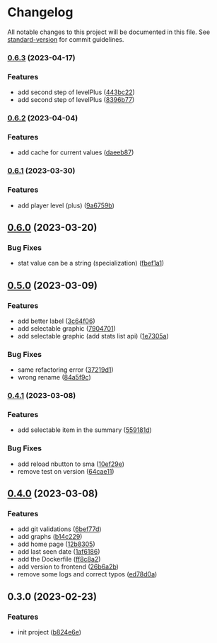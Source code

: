 # Changelog

All notable changes to this project will be documented in this file. See [standard-version](https://github.com/conventional-changelog/standard-version) for commit guidelines.

### [0.6.3](https://github.com/bibulle/division-loader/compare/v0.6.2...v0.6.3) (2023-04-17)


### Features

* add second step of levelPlus ([443bc22](https://github.com/bibulle/division-loader/commit/443bc2292ace3441fd600e4941a1f9ea6edb0851))
* add second step of levelPlus ([8396b77](https://github.com/bibulle/division-loader/commit/8396b77e8988f08b00c193bd9285701803ea484d))

### [0.6.2](https://github.com/bibulle/division-loader/compare/v0.6.1...v0.6.2) (2023-04-04)


### Features

* add cache for current values ([daeeb87](https://github.com/bibulle/division-loader/commit/daeeb87c405103d99b1a85e3c47bc892a4c512ed))

### [0.6.1](https://github.com/bibulle/division-loader/compare/v0.6.0...v0.6.1) (2023-03-30)


### Features

* add player level (plus) ([9a6759b](https://github.com/bibulle/division-loader/commit/9a6759b065570f14a09c9ccaf6c7591f6f56f67d))

## [0.6.0](https://github.com/bibulle/division-loader/compare/v0.5.0...v0.6.0) (2023-03-20)


### Bug Fixes

* stat value can be a string (specialization) ([fbef1a1](https://github.com/bibulle/division-loader/commit/fbef1a1c7ee23209c84b413e5274e7d49691b2ba))

## [0.5.0](https://github.com/bibulle/division-loader/compare/v0.4.1...v0.5.0) (2023-03-09)


### Features

* add better label ([3c64f06](https://github.com/bibulle/division-loader/commit/3c64f0672526f5032f2ba640aecb59042ecd312c))
* add selectable graphic ([7904701](https://github.com/bibulle/division-loader/commit/7904701f16ec804714e5b6118fc054ef430cfec1))
* add selectable graphic  (add stats list api) ([1e7305a](https://github.com/bibulle/division-loader/commit/1e7305a62e35b1e7af5096432add69278f4e66d4))


### Bug Fixes

* same refactoring error ([37219d1](https://github.com/bibulle/division-loader/commit/37219d1146f7790e2b09d4790c72f731ed1daabf))
* wrong rename ([84a5f9c](https://github.com/bibulle/division-loader/commit/84a5f9c8cc99e6f7cad04d295418f710e662ea95))

### [0.4.1](https://github.com/bibulle/division-loader/compare/v0.4.0...v0.4.1) (2023-03-08)


### Features

* add selectable item in the summary ([559181d](https://github.com/bibulle/division-loader/commit/559181df1175ee127a2bb2bd1c8a1de81feed88d))


### Bug Fixes

* add reload nbutton to sma ([10ef29e](https://github.com/bibulle/division-loader/commit/10ef29eb63aeeee5c96e5e1414de1f5d30770095))
* remove test on version ([64cae11](https://github.com/bibulle/division-loader/commit/64cae11ef86cf513b82c7c1fb25acdbac45303a6))

## [0.4.0](https://github.com/bibulle/division-loader/compare/v0.3.0...v0.4.0) (2023-03-08)


### Features

* add git validations ([6bef77d](https://github.com/bibulle/division-loader/commit/6bef77d3d188ec6c23e25997495036be272afb01))
* add graphs ([b14c229](https://github.com/bibulle/division-loader/commit/b14c229ba784562a11ddc418744caa731f8729ff))
* add home page ([12b8305](https://github.com/bibulle/division-loader/commit/12b83055917bfbe6c80925f52aadf5c36e331854))
* add last seen date ([1af6186](https://github.com/bibulle/division-loader/commit/1af6186b02bf56ac14f3eb1dca032cdf95a38426))
* add the Dockerfile ([ff8c8a2](https://github.com/bibulle/division-loader/commit/ff8c8a2b30c6eae181cfcebf798c21ec9d5c5b11))
* add version to frontend ([26b6a2b](https://github.com/bibulle/division-loader/commit/26b6a2b1b1dbe038766439a403dba6aa19df4fae))
* remove some logs and correct typos ([ed78d0a](https://github.com/bibulle/division-loader/commit/ed78d0ae198c88fe6c258313eaead397fa42d7a3))

## 0.3.0 (2023-02-23)


### Features

* init project ([b824e6e](https://github.com/bibulle/division-loader/commit/b824e6ed56910e1ec5029de13a96bfe82a015195))
